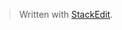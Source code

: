 


> Written with [StackEdit](https://stackedit.io/).
<!--stackedit_data:
eyJoaXN0b3J5IjpbMjMyODcyMjk1XX0=
-->